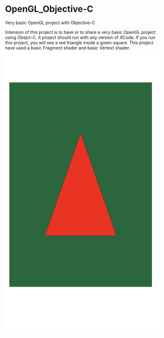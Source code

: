 # OpenGL_Objective-C
Very basic OpenGL project with Objective-C

Intension of this project is to have or to share a very basic OpenGL project using Obejct-C. 
It project should run with any version of XCode. 
If you run this project, you will see a red triangle inside a green square. 
This project have used a basic Fragment shader and basic Vertext shader. 

![alt text](https://github.com/Md-Mahfuzur-Rahman/OpenGL_Objective-C/blob/master/OpenGL-Tutorial/OpenGL-Tutorial/IMG_0610.jpg?raw=true)


